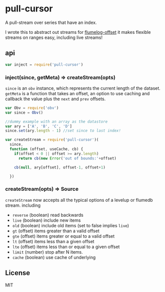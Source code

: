 # pull-cursor

A pull-stream over series that have an index.

I wrote this to abstract out streams for [flumelog-offset](https://github.com/flumedb/flumelog-offset)
it makes flexible streams on ranges easy, including live streams!

## api

``` js
var inject = require('pull-cursor')
```

### inject(since, getMeta) => createStream(opts)

`since` is an `obv` instance, which represents the current length of
the dataset. `getMeta` is a function that takes an offset, an option
to use caching and callback the value plus the `next` and `prev`
offsets.

``` js
var Obv = require('obv')
var since = Obv()

//dummy example with an array as the datastore
var ary = ['A', 'B', 'C', 'D']
since.set(ary.length - 1) //set since to last index!

var createStream = require('pull-cursor')(
  since,
  function (offset, useCache, cb) {
    if(offset < 0 || offset >= ary.length)
      return cb(new Error('out of bounds:'+offset)

    cb(null, ary[offset], offset-1, offset+1)

  })
```

### createStream(opts) => Source

`createStream` now accepts all the typical options of a
levelup or flumedb stream. including
* `reverse` (boolean) read backwards
* `live` (boolean) include new items
* `old` (boolean) include old items (set to false implies `live`)
* `gt` (offset) items greater than a valid offset
* `gte` (offset) items greater or equal to a valid offset
* `lt` (offset) items less than a given offset
* `lte` (offset) items less than or equal to a given offset
* `limit` (number) stop after N items.
* `cache` (boolean) use cache of underlying

## License

MIT



